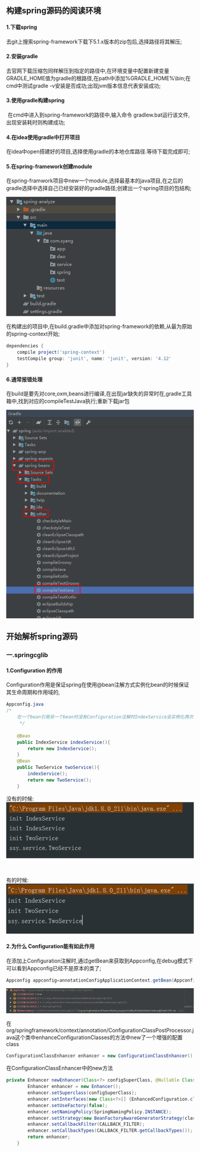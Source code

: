 ##  构建spring源码的阅读环境

#### 	1.下载spring

​		去git上搜索spring-framework下载下5.1.x版本的zip包后,选择路径将其解压;

#### 	2.安装gradle

​		去官网下载压缩包同样解压到指定的路径中,在环境变量中配置新建变量GRADLE_HOME值为gradle的根路径,在path中添加%GRADLE_HOME%\bin;在cmd中测试gradle -v安装是否成功;出现jvm版本信息代表安装成功;

#### 	3.使用gradle构建spring

​		在cmd中进入到spring-framework的路径中,输入命令 gradlew.bat运行该文件,出现安装耗时则构建成功;

#### 	4.在idea使用gradle中打开项目

​		在idea中open搭建好的项目,选择使用gradle的本地仓库路径.等待下载完成即可;

#### 	5.在spring-framework创建module

​		在spring-framwork项目中new一个module,选择最基本的java项目,在之后的gradle选择中选择自己已经安装好的gradle路径;创建出一个spring项目的包结构;

![avatar](1564544051590.png)

​	在构建出的项目中,在build.gradle中添加对spring-framework的依赖,从最为原始的spring-context开始;

``` gradle
dependencies {
    compile project('spring-context')
    testCompile group: 'junit', name: 'junit', version: '4.12'
}
```

#### 6.通常报错处理

​	在build是要先对core,oxm,beans进行编译,在出现jar缺失的异常时在,gradle工具箱中,找到对应的compileTestJava执行;重新下载jar包

![1564564167418](1564564167418.png)

## 													开始解析spring源码

### 一.springcglib

#### 1.Configuration 的作用

Configuration作用是保证spring在使用@bean注解方式实例化bean的时候保证其生命周期和作用域的,

``` java
Appconfig.java	
/*
	在一个bean引用另一个bean时没有Configuration注解时IndexService会实例化两次;
	 */

	@Bean
	public IndexService indexService(){
		return new IndexService();
	}
	@Bean
	public TwoService twoService(){
		indexService();
		return new TwoService();
	}
```

没有的时候:![1564567813151](1564567813151.png)

​	

有的时候:![1564567835873](1564567835873.png)

#### 2.为什么 Configuration能有如此作用

   在添加上Configuration注解时,通过getBean来获取到Appconfig,在debug模式下可以看到Appconfig已经不是原本的类了;

```java
Appconfig appconfig=annotationConfigApplicationContext.getBean(Appconfig.class);
```

![1564568252287](1564568252287.png)

​	在org/springframework/context/annotation/ConfigurationClassPostProcessor.java这个类中enhanceConfigurationClasses的方法中new了一个增强的配置class

``` java
ConfigurationClassEnhancer enhancer = new ConfigurationClassEnhancer();
```

在ConfigurationClassEnhancer中的new方法

``` java
private Enhancer newEnhancer(Class<?> configSuperClass, @Nullable ClassLoader classLoader) {
		Enhancer enhancer = new Enhancer();
		enhancer.setSuperclass(configSuperClass);
		enhancer.setInterfaces(new Class<?>[] {EnhancedConfiguration.class});
		enhancer.setUseFactory(false);
		enhancer.setNamingPolicy(SpringNamingPolicy.INSTANCE);
		enhancer.setStrategy(new BeanFactoryAwareGeneratorStrategy(classLoader));
		enhancer.setCallbackFilter(CALLBACK_FILTER);
		enhancer.setCallbackTypes(CALLBACK_FILTER.getCallbackTypes());
		return enhancer;
	}
```



